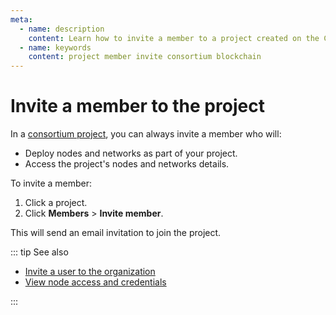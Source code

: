 ```yaml
---
meta:
  - name: description
    content: Learn how to invite a member to a project created on the Chainstack managed blockchain services.
  - name: keywords
    content: project member invite consortium blockchain
---
```


# Invite a member to the project

In a [consortium project](/glossary/consortium-project), you can always invite a member who will:

* Deploy nodes and networks as part of your project.
* Access the project's nodes and networks details.

To invite a member:

1. Click a project.
1. Click **Members** > **Invite member**.

This will send an email invitation to join the project.

::: tip See also

* [Invite a user to the organization](/platform/invite-a-user-to-the-organization)
* [View node access and credentials](/platform/view-node-access-and-credentials)

:::
